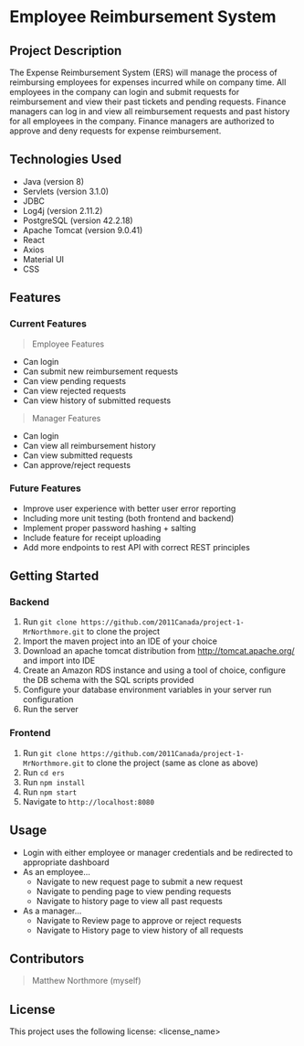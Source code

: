 # Employee Reimbursement System

## Project Description
The Expense Reimbursement System (ERS) will manage the process of reimbursing employees for expenses incurred while on company time. All employees in the company can login and submit requests for reimbursement and view their past tickets and pending requests. Finance managers can log in and view all reimbursement requests and past history for all employees in the company. Finance managers are authorized to approve and deny requests for expense reimbursement.

## Technologies Used
- Java (version 8)
- Servlets (version 3.1.0)
- JDBC
- Log4j (version 2.11.2)
- PostgreSQL (version 42.2.18)
- Apache Tomcat (version 9.0.41)
- React
- Axios
- Material UI
- CSS

## Features

### Current Features
> Employee Features
- Can login
- Can submit new reimbursement requests
- Can view pending requests
- Can view rejected requests
- Can view history of submitted requests

> Manager Features
- Can login
- Can view all reimbursement history
- Can view submitted requests
- Can approve/reject requests

### Future Features
- Improve user experience with better user error reporting
- Including more unit testing (both frontend and backend)
- Implement proper password hashing + salting
- Include feature for receipt uploading
- Add more endpoints to rest API with correct REST principles

## Getting Started
### Backend
1. Run ```git clone https://github.com/2011Canada/project-1-MrNorthmore.git``` to clone the project
2. Import the maven project into an IDE of your choice
3. Download an apache tomcat distribution from http://tomcat.apache.org/ and import into IDE
4. Create an Amazon RDS instance and using a tool of choice, configure the DB schema with the SQL scripts provided
5. Configure your database environment variables in your server run configuration
6. Run the server

### Frontend
1. Run ```git clone https://github.com/2011Canada/project-1-MrNorthmore.git``` to clone the project (same as clone as above)
2. Run ```cd ers```
3. Run ```npm install```
4. Run ```npm start```
5. Navigate to ```http://localhost:8080```

## Usage
- Login with either employee or manager credentials and be redirected to appropriate dashboard
- As an employee...
  - Navigate to new request page to submit a new request
  - Navigate to pending page to view pending requests
  - Navigate to history page to view all past requests
- As a manager...
  - Navigate to Review page to approve or reject requests
  - Navigate to History page to view history of all requests

## Contributors
> Matthew Northmore (myself)

## License
This project uses the following license: <license_name>
